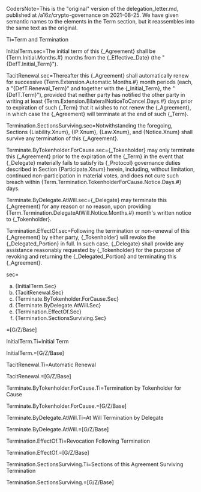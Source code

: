 CodersNote=This is the "original" version of the delegation_letter.md, published at /a16z/crypto-governance on 2021-08-25.  We have given semantic names to the elements in the Term section, but it reassembles into the same text as the original.

Ti=Term and Termination

InitialTerm.sec=The initial term of this {_Agreement} shall be {Term.Initial.Months.#} months from the {_Effective_Date} (the "{DefT.Initial_Term}").

TacitRenewal.sec=Thereafter this {_Agreement} shall automatically renew for successive {Term.Extension.Automatic.Months.#} month periods (each, a "{DefT.Renewal_Term}" and together with the {_Initial_Term}, the "{DefT.Term}"), provided that neither party has notified the other party in writing at least {Term.Extension.BilateralNoticeToCancel.Days.#} days prior to expiration of such {_Term} that it wishes to not renew the {_Agreement}, in which case the {_Agreement} will terminate at the end of such {_Term}. 

Termination.SectionsSurviving.sec=Notwithstanding the foregoing, Sections {Liability.Xnum}, {IP.Xnum}, {Law.Xnum}, and {Notice.Xnum} shall survive any termination of this {_Agreement}.

Terminate.ByTokenholder.ForCause.sec={_Tokenholder} may only terminate this {_Agreement} prior to the expiration of the {_Term} in the event that {_Delegate} materially fails to satisfy its {_Protocol} governance duties described in Section {Participate.Xnum} herein, including, without limitation, continued non-participation in material votes, and does not cure such breach within {Term.Termination.TokenholderForCause.Notice.Days.#} days.

Terminate.ByDelegate.AtWill.sec={_Delegate} may terminate this {_Agreement} for any reason or no reason, upon providing {Term.Termination.DelegateAtWill.Notice.Months.#} month's written notice to {_Tokenholder}.

Termination.EffectOf.sec=Following the termination or non-renewal of this {_Agreement} by either party, {_Tokenholder} will revoke the {_Delegated_Portion} in full. In such case, {_Delegate} shall provide any assistance reasonably requested by {_Tokenholder} for the purpose of revoking and returning the {_Delegated_Portion} and terminating this {_Agreement}.

sec=<ol type="a"><li>{InitialTerm.Sec}</li><li>{TacitRenewal.Sec}</li><li>{Terminate.ByTokenholder.ForCause.Sec}</li><li>{Terminate.ByDelegate.AtWill.Sec}</li><li>{Termination.EffectOf.Sec}</li><li>{Termination.SectionsSurviving.Sec}</li></ol>

=[G/Z/Base]

InitialTerm.Ti=Initial Term

InitialTerm.=[G/Z/Base]

TacitRenewal.Ti=Automatic Renewal

TacitRenewal.=[G/Z/Base]

Terminate.ByTokenholder.ForCause.Ti=Termination by Tokenholder for Cause

Terminate.ByTokenholder.ForCause.=[G/Z/Base]

Terminate.ByDelegate.AtWill.Ti=At Will Termination by Delegate

Terminate.ByDelegate.AtWill.=[G/Z/Base]

Termination.EffectOf.Ti=Revocation Following Termination

Termination.EffectOf.=[G/Z/Base]

Termination.SectionsSurviving.Ti=Sections of this Agreement Surviving Termination

Termination.SectionsSurviving.=[G/Z/Base]

